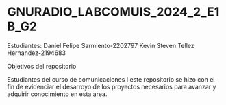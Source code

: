 # GNURADIO_LABCOMUIS_2024_2_E1B_G2

Estudiantes:
Daniel Felipe Sarmiento-2202797
Kevin Steven Tellez Hernandez-2194683

Objetivos del repositorio 

Estudiantes del curso de comunicaciones I este repositorio se hizo con el fin de evidenciar el desarroyo de los proyectos necesarios para 
avanzar y adquirir conocimiento en esta area. 

